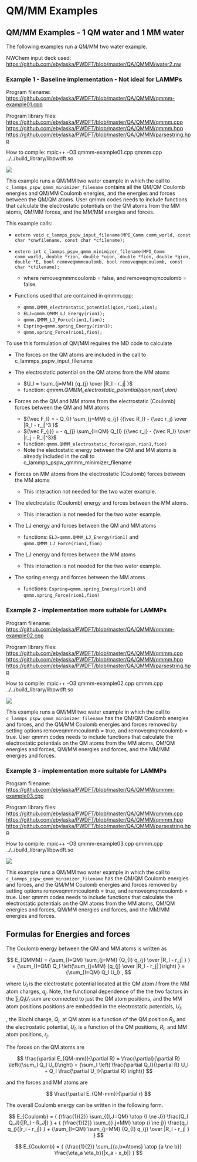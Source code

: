 # QM/MM Examples #

## QM/MM Examples - 1 QM water and 1 MM water  ##
The following examples run a QM/MM two water example.

NWChem input deck used: https://github.com/ebylaska/PWDFT/blob/master/QA/QMMM/water2.nw

### Example 1 - Baseline implementation - Not ideal for LAMMPs ###

Program filename: https://github.com/ebylaska/PWDFT/blob/master/QA/QMMM/qmmm-example01.cpp

Program library files: https://github.com/ebylaska/PWDFT/blob/master/QA/QMMM/qmmm.cpp
                       https://github.com/ebylaska/PWDFT/blob/master/QA/QMMM/qmmm.hpp
                       https://github.com/ebylaska/PWDFT/blob/master/QA/QMMM/parsestring.hpp

How to compile: mpic++ -O3 qmmm-example01.cpp qmmm.cpp ../../build_library/libpwdft.so 

<img src="./xampl1.svg">

This example runs a QM/MM two water example in which the call to `c_lammps_pspw_qmmm_minimizer_filename` contains all the QM/QM Coulomb energies and QM/MM Coulomb energies, and the energies and forces between the QM/QM atoms.  User qmmm codes needs to include functions that calculate the electrostatic potentials on the QM atoms from the MM atoms, QM/MM forces, and the MM/MM energies and forces. 

This example calls:
- `extern void c_lammps_pspw_input_filename(MPI_Comm comm_world, const char *cnwfilename, const char *cfilename);`
- `extern int c_lammps_pspw_qmmm_minimizer_filename(MPI_Comm comm_world, double *rion, double *uion, double *fion, double *qion, double *E,
                                                   bool removeqmmmcoulomb, bool removeqmqmcoulomb, const char *cfilename);`
    - where removeqmmmcoulomb = false, and removeqmqmcoulomb = false.
    
- Functions used that are contained in qmmm.cpp:
    - `qmmm.QMMM_electrostatic_potential(qion,rion1,uion);`
    - `ELJ=qmmm.QMMM_LJ_Energy(rion1);`
    - `qmmm.QMMM_LJ_Force(rion1,fion);`
    - `Espring=qmmm.spring_Energy(rion1);`
    - `qmmm.spring_Force(rion1,fion);`


To use this formulation of QM/MM requires the MD code to calculate
- The forces on the QM atoms are included in the call to c_lammps_pspw_input_filename
- The electrostatic potential on the QM atoms from the MM atoms
    - $U_I = \sum_{j=MM} {q_{j} \over |R_I - r_j| }$  
    - function: *qmmm.QMMM_electrostatic_potential(qion,rion1,uion)*
- Forces on the QM and MM atoms from the electrostatic (Coulomb) forces between the QM and MM atoms
    - ${\vec F_I} = - Q_{I} \sum_{j=MM} q_{j} {{\vec R_I} - {\vec r_j} \over |R_I - r_j|^3 }$
    - ${\vec F_{j}} = - q_{j} \sum_{I=QM} Q_{I} {{\vec r_j} - {\vec R_I} \over |r_j - R_I|^3}$
    - function: `qmmm.QMMM_electrostatic_force(qion,rion1,fion)`
    - Note the electostatic energy between the QM and MM atoms is already included in the call to c_lammps_pspw_qmmm_minimizer_filename
- Forces on MM atoms from the electrostatic (Coulomb) forces between the MM atoms
    - This interaction not needed for the two water example.
   
- The electrostatic (Coulomb) energy and forces between the MM atoms.
    - This interaction is not needed for the two water example. 
  
- The LJ energy and forces between the QM and MM atoms
    - functions: `ELJ=qmmm.QMMM_LJ_Energy(rion1)` and `qmmm.QMMM_LJ_Force(rion1,fion)`

- The LJ energy and forces between the MM atoms
    - This interaction is not needed for the two water example.

- The spring energy and forces between the MM atoms
    - functions: `Espring=qmmm.spring_Energy(rion1)` and `qmmm.spring_Force(rion1,fion)`




### Example 2 - implementation more suitable for LAMMPs ###

Program filename: https://github.com/ebylaska/PWDFT/blob/master/QA/QMMM/qmmm-example02.cpp

Program library files: https://github.com/ebylaska/PWDFT/blob/master/QA/QMMM/qmmm.cpp
                       https://github.com/ebylaska/PWDFT/blob/master/QA/QMMM/qmmm.hpp
                       https://github.com/ebylaska/PWDFT/blob/master/QA/QMMM/parsestring.hpp

How to compile: mpic++ -O3 qmmm-example02.cpp qmmm.cpp ../../build_library/libpwdft.so 

<img src="./xampl2.svg">

This example runs a QM/MM two water example in which the call to `c_lammps_pspw_qmmm_minimizer_filename` has the QM/QM Coulomb energies and forces, and the QM/MM Coulomb energies and forces removed by setting options removeqmmmcoulomb = true, and removeqmqmcoulomb = true.  User qmmm codes needs to include functions that calculate the electrostatic potentials on the QM atoms from the MM atoms, 
QM/QM energies and forces, QM/MM energies and forces, and the MM/MM energies and forces. 





### Example 3 - implementation more suitable for LAMMPs ###

Program filename: https://github.com/ebylaska/PWDFT/blob/master/QA/QMMM/qmmm-example03.cpp

Program library files: https://github.com/ebylaska/PWDFT/blob/master/QA/QMMM/qmmm.cpp
                       https://github.com/ebylaska/PWDFT/blob/master/QA/QMMM/qmmm.hpp
                       https://github.com/ebylaska/PWDFT/blob/master/QA/QMMM/parsestring.hpp

How to compile: mpic++ -O3 qmmm-example03.cpp qmmm.cpp ../../build_library/libpwdft.so 

<img src="./xampl3.svg">

This example runs a QM/MM two water example in which the call to `c_lammps_pspw_qmmm_minimizer_filename` has the QM/QM Coulomb energies and forces, and the QM/MM Coulomb energies and forces removed by setting options removeqmmmcoulomb = true, and removeqmqmcoulomb = true.  User qmmm codes needs to include functions that calculate the electrostatic potentials on the QM atoms from the MM atoms, 
QM/QM energies and forces, QM/MM energies and forces, and the MM/MM energies and forces. 






## Formulas for Energies and forces ##

The Coulomb energy between the QM and MM atoms is written as

$$ E_{QMMM} = {\sum_{I=QM} \sum_{j=MM} {Q_{I}  q_{j} \over |R_I - r_j| } }  = {\sum_{I=QM} Q_I \left(\sum_{j=MM} {q_{j} \over |R_I - r_j| }\right) } ={\sum_{I=QM} Q_I U_I} , $$

where $U_I$ is the electrostatic potential located at the QM atom $I$ from the MM atom charges, $q_j$.  Note, the functional dependence of the the two factors in the ${\sum_I Q_I U_I}$ sum are connected to just the QM atom positions, and the MM atom positions positions are embedded in the electrostatic potentials, $U_I$.

, the Blochl charge, $Q_I$, at QM atom is a function of the QM position $R_I$, and the electrostatic potential, $U_I$, is a function of the QM positions, $R_I$, and MM atom positions, $r_j$.  

The forces on the QM atoms are

$$ \frac{\partial E_{QM-mm}}{\partial R} 
= \frac{\partial}{\partial R} \left({\sum_I Q_I U_I}\right)
= {\sum_I \left( \frac{\partial Q_I}{\partial R} U_I + Q_I \frac{\partial U_I}{\partial R} \right)} $$

and the forces and MM atoms are

$$ \frac{\partial E_{QM-mm}}{\partial r} 
$$


The overall Coulomb energy can be written in the following form.

$$ E_{Coulomb} = { {\frac{1}{2}} \sum_{{I,J=QM} \atop {I \ne J}} \frac{Q_I Q_J}{|R_I - R_J|} } + { {\frac{1}{2}} \sum_{{i,j=MM} \atop {i \ne j}}  \frac{q_i q_j}{|r_i - r_j|} } + {\sum_{I=QM} \sum_{j=MM} {Q_{I}  q_{j} \over |R_I - r_j| } } 
$$

$$ E_{Coulomb} = { {\frac{1}{2}} \sum_{{a,b=Atoms} \atop {a \ne b}} \frac{\eta_a \eta_b}{|x_a - x_b|} } 
$$





